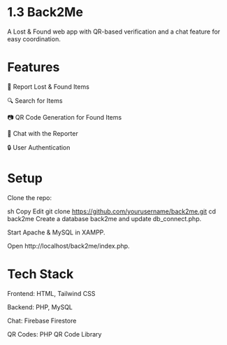 # 1.3 Back2Me

A Lost & Found web app with QR-based verification and a chat feature for easy coordination.

# Features
📌 Report Lost & Found Items

🔍 Search for Items

📷 QR Code Generation for Found Items

💬 Chat with the Reporter

🔒 User Authentication

# Setup
Clone the repo:

sh
Copy
Edit
git clone https://github.com/yourusername/back2me.git
cd back2me
Create a database back2me and update db_connect.php.

Start Apache & MySQL in XAMPP.

Open http://localhost/back2me/index.php.

# Tech Stack
Frontend: HTML, Tailwind CSS

Backend: PHP, MySQL

Chat: Firebase Firestore

QR Codes: PHP QR Code Library
